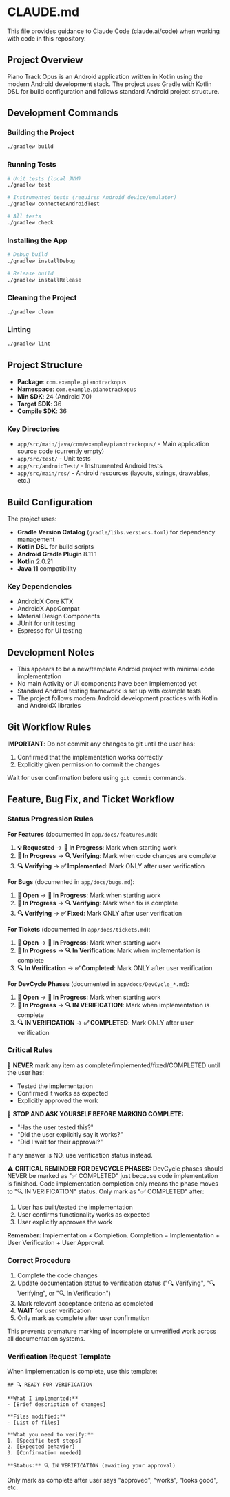 # CLAUDE.md

This file provides guidance to Claude Code (claude.ai/code) when working with code in this repository.

## Project Overview

Piano Track Opus is an Android application written in Kotlin using the modern Android development stack. The project uses Gradle with Kotlin DSL for build configuration and follows standard Android project structure.

## Development Commands

### Building the Project
```bash
./gradlew build
```

### Running Tests
```bash
# Unit tests (local JVM)
./gradlew test

# Instrumented tests (requires Android device/emulator)
./gradlew connectedAndroidTest

# All tests
./gradlew check
```

### Installing the App
```bash
# Debug build
./gradlew installDebug

# Release build
./gradlew installRelease
```

### Cleaning the Project
```bash
./gradlew clean
```

### Linting
```bash
./gradlew lint
```

## Project Structure

- **Package**: `com.example.pianotrackopus`
- **Namespace**: `com.example.pianotrackopus`
- **Min SDK**: 24 (Android 7.0)
- **Target SDK**: 36
- **Compile SDK**: 36

### Key Directories
- `app/src/main/java/com/example/pianotrackopus/` - Main application source code (currently empty)
- `app/src/test/` - Unit tests
- `app/src/androidTest/` - Instrumented Android tests
- `app/src/main/res/` - Android resources (layouts, strings, drawables, etc.)

## Build Configuration

The project uses:
- **Gradle Version Catalog** (`gradle/libs.versions.toml`) for dependency management
- **Kotlin DSL** for build scripts
- **Android Gradle Plugin** 8.11.1
- **Kotlin** 2.0.21
- **Java 11** compatibility

### Key Dependencies
- AndroidX Core KTX
- AndroidX AppCompat
- Material Design Components
- JUnit for unit testing
- Espresso for UI testing

## Development Notes

- This appears to be a new/template Android project with minimal code implementation
- No main Activity or UI components have been implemented yet
- Standard Android testing framework is set up with example tests
- The project follows modern Android development practices with Kotlin and AndroidX libraries

## Git Workflow Rules

**IMPORTANT**: Do not commit any changes to git until the user has:
1. Confirmed that the implementation works correctly
2. Explicitly given permission to commit the changes

Wait for user confirmation before using `git commit` commands.

## Feature, Bug Fix, and Ticket Workflow

### Status Progression Rules

**For Features** (documented in `app/docs/features.md`):
1. **💡 Requested** → **🔄 In Progress**: Mark when starting work
2. **🔄 In Progress** → **🔍 Verifying**: Mark when code changes are complete
3. **🔍 Verifying** → **✅ Implemented**: Mark ONLY after user verification

**For Bugs** (documented in `app/docs/bugs.md`):
1. **🐛 Open** → **🔄 In Progress**: Mark when starting work
2. **🔄 In Progress** → **🔍 Verifying**: Mark when fix is complete
3. **🔍 Verifying** → **✅ Fixed**: Mark ONLY after user verification

**For Tickets** (documented in `app/docs/tickets.md`):
1. **🎫 Open** → **🔄 In Progress**: Mark when starting work
2. **🔄 In Progress** → **🔍 In Verification**: Mark when implementation is complete
3. **🔍 In Verification** → **✅ Completed**: Mark ONLY after user verification

**For DevCycle Phases** (documented in `app/docs/DevCycle_*.md`):
1. **🎫 Open** → **🔄 In Progress**: Mark when starting work
2. **🔄 In Progress** → **🔍 IN VERIFICATION**: Mark when implementation is complete
3. **🔍 IN VERIFICATION** → **✅ COMPLETED**: Mark ONLY after user verification

### Critical Rules

🚨 **NEVER** mark any item as complete/implemented/fixed/COMPLETED until the user has:
- Tested the implementation
- Confirmed it works as expected
- Explicitly approved the work

🛑 **STOP AND ASK YOURSELF BEFORE MARKING COMPLETE:**
- "Has the user tested this?"
- "Did the user explicitly say it works?"
- "Did I wait for their approval?"

If any answer is NO, use verification status instead.

⚠️ **CRITICAL REMINDER FOR DEVCYCLE PHASES:**
DevCycle phases should NEVER be marked as "✅ COMPLETED" just because code implementation is finished. Code implementation completion only means the phase moves to "🔍 IN VERIFICATION" status. Only mark as "✅ COMPLETED" after:
1. User has built/tested the implementation
2. User confirms functionality works as expected
3. User explicitly approves the work

**Remember:** Implementation ≠ Completion. Completion = Implementation + User Verification + User Approval.

### Correct Procedure
1. Complete the code changes
2. Update documentation status to verification status ("🔍 Verifying", "🔍 Verifying", or "🔍 In Verification")
3. Mark relevant acceptance criteria as completed
4. **WAIT** for user verification
5. Only mark as complete after user confirmation

This prevents premature marking of incomplete or unverified work across all documentation systems.

### Verification Request Template

When implementation is complete, use this template:

```
## 🔍 READY FOR VERIFICATION

**What I implemented:**
- [Brief description of changes]

**Files modified:**
- [List of files]

**What you need to verify:**
1. [Specific test steps]
2. [Expected behavior]
3. [Confirmation needed]

**Status:** 🔍 IN VERIFICATION (awaiting your approval)
```

Only mark as complete after user says "approved", "works", "looks good", etc.